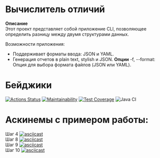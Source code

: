 # Вычислитель отличий
**Описание**  
Этот проект представляет собой приложение CLI, позволяющее определить разницу между двумя структурами данных.

Возможности приложения:
* Поддерживает форматы ввода: JSON и YAML.
* Генерация отчетов в plain text, stylish и JSON.
**Опции**
-f, --format: Опция для выбора формата файлов (JSON или YAML).
# Бейджики

[![Actions Status](https://github.com/Kagawan/java-project-71/actions/workflows/hexlet-check.yml/badge.svg)](https://github.com/Kagawan/java-project-71/actions)
[![Maintainability](https://api.codeclimate.com/v1/badges/2dc514cc3eb1d02a9565/maintainability)](https://codeclimate.com/github/Kagawan/java-project-71/maintainability)
[![Test Coverage](https://api.codeclimate.com/v1/badges/2dc514cc3eb1d02a9565/test_coverage)](https://codeclimate.com/github/Kagawan/java-project-71/test_coverage)
![Java CI](https://github.com/Kagawan/java-project-71/workflows/Java%20CI/badge.svg)

# Аскинемы с примером работы:

Шаг 4
[![asciicast](https://asciinema.org/a/664842}.svg)](https://asciinema.org/a/664842)  
Шаг 8
[![asciicast](https://asciinema.org/a/664843}.svg)](https://asciinema.org/a/664843)  
Шаг 9
[![asciicast](https://asciinema.org/a/664844}.svg)](https://asciinema.org/a/664844)  
Шаг 10
[![asciicast](https://asciinema.org/a/664845}.svg)](https://asciinema.org/a/664845)
